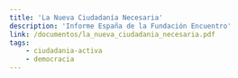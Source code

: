 ```yaml
---
title: 'La Nueva Ciudadanía Necesaria'
description: 'Informe España de la Fundación Encuentro'
link: /documentos/la_nueva_ciudadania_necesaria.pdf
tags:
    - ciudadania-activa
    - democracia
---
```

